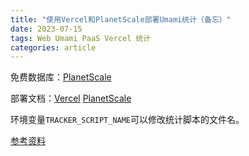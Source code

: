 ```yaml
---
title: "使用Vercel和PlanetScale部署Umami统计（备忘）"
date: 2023-07-15
tags: Web Umami PaaS Vercel 统计
categories: article
---
```


免费数据库：[PlanetScale](https://planetscale.com/features)

部署文档：[Vercel](https://umami.is/docs/running-on-vercel) [PlanetScale](https://umami.is/docs/running-on-planetscale)

环境变量`TRACKER_SCRIPT_NAME`可以修改统计脚本的文件名。

[参考资料](https://thirdshire.com/post/running-umami-on-planetscale-vercel/)
